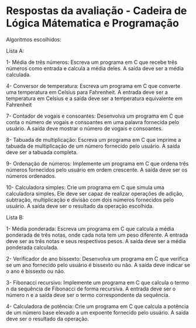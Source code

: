 
# Respostas da avaliação - Cadeira de Lógica Mátematica e Programação

Algoritmos escolhidos: 

Lista A: 

1- Média de três números:
Escreva um programa em C que recebe três números como entrada e calcula a média
deles. A saída deve ser a média calculada.

4- Conversor de temperatura:
Escreva um programa em C que converte uma temperatura em Celsius para Fahrenheit. A
entrada deve ser a temperatura em Celsius e a saída deve ser a temperatura equivalente
em Fahrenheit

7- Contador de vogais e consoantes:
Desenvolva um programa em C que conta o número de vogais e consoantes em uma
palavra fornecida pelo usuário. A saída deve mostrar o número de vogais e consoantes.

8- Tabuada de multiplicação:
Escreva um programa em C que imprime a tabuada de multiplicação de um número
fornecido pelo usuário. A saída deve ser a tabuada completa.

9- Ordenação de números:
Implemente um programa em C que ordena três números fornecidos pelo usuário em ordem
crescente. A saída deve ser os números ordenados.

10- Calculadora simples:
Crie um programa em C que simula uma calculadora simples. Ele deve ser capaz de
realizar operações de adição, subtração, multiplicação e divisão com dois números
fornecidos pelo usuário. A saída deve ser o resultado da operação escolhida.


Lista B:  

1- Média ponderada:
Escreva um programa em C que calcula a média ponderada de três notas, onde cada nota
tem um peso diferente. A entrada deve ser as três notas e seus respectivos pesos. A saída
deve ser a média ponderada calculada.

2- Verificador de ano bissexto:
Desenvolva um programa em C que verifica se um ano fornecido pelo usuário é bissexto ou
não. A saída deve indicar se o ano é bissexto ou não.

3- Fibonacci recursivo:
Implemente um programa em C que calcula o termo n da sequência de Fibonacci de forma
recursiva. A entrada deve ser o número n e a saída deve ser o termo correspondente da
sequência.

4- Calculadora de potência:
Crie um programa em C que calcula a potência de um número base elevado a um expoente
fornecido pelo usuário. A saída deve ser o resultado da operação.


